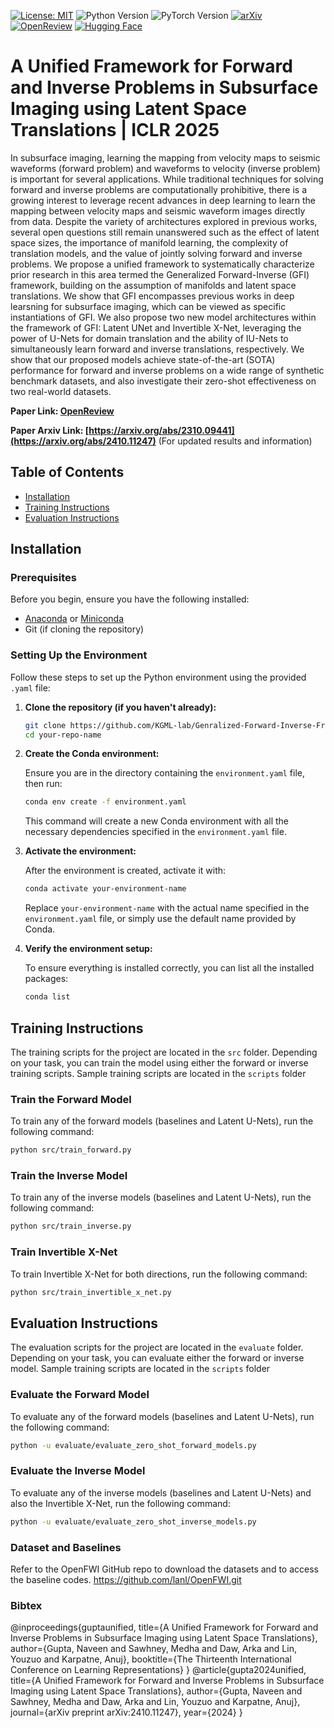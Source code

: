 [![License: MIT](https://img.shields.io/badge/License-MIT-yellow.svg)](https://opensource.org/licenses/MIT) 
![Python Version](https://img.shields.io/badge/python-3.8-blue) 
![PyTorch Version](https://img.shields.io/badge/pytorch-2.0.1-blue)  [![arXiv](https://img.shields.io/badge/arXiv-1234.56789-b31b1b.svg)](https://arxiv.org/abs/2410.11247)
[![OpenReview](https://img.shields.io/badge/OpenReview-ICLR--2025-green)](https://openreview.net/forum?id=yIlyHJdYV3&referrer=%5BAuthor%20Console%5D(%2Fgroup%3Fid%3DICLR.cc%2F2025%2FConference%2FAuthors%23your-submissions)) 
[![Hugging Face](https://img.shields.io/badge/Hugging--Face-Model-yellow?logo=huggingface&logoColor=yellow)](https://huggingface.co/papers/2410.11247)

# A Unified Framework for Forward and Inverse Problems in Subsurface Imaging using Latent Space Translations | ICLR 2025


In subsurface imaging, learning the mapping from velocity maps to seismic waveforms (forward problem) and waveforms to velocity (inverse problem) is important for several
applications. While traditional techniques for solving forward and inverse problems are computationally prohibitive, there is a growing interest to leverage recent advances in deep learning to learn the mapping between velocity maps and seismic waveform images directly from data. Despite the variety of architectures explored in previous works, several open questions still remain unanswered such as the effect of latent space sizes, the importance of manifold learning, the complexity of translation models, and the value of jointly solving forward and inverse problems. We propose a unified framework to systematically characterize prior research in this area termed the Generalized Forward-Inverse (GFI) framework, building on the assumption of manifolds and latent space translations. We show that GFI encompasses previous works in deep learsning for subsurface imaging, which can be viewed as specific instantiations of GFI. We also propose two new model architectures within the framework of GFI: Latent UNet and Invertible X-Net, leveraging the power of U-Nets for domain translation and the ability of IU-Nets to simultaneously learn forward and inverse translations, respectively. We show that our proposed models achieve state-of-the-art (SOTA) performance for forward and inverse problems on a wide range of synthetic benchmark datasets, and also investigate their zero-shot effectiveness on two real-world datasets.


**Paper Link: [OpenReview](https://openreview.net/forum?id=yIlyHJdYV3)** 

**Paper Arxiv Link: [https://arxiv.org/abs/2310.09441](https://arxiv.org/abs/2410.11247)** (For updated results and information)

## Table of Contents

- [Installation](#installation)
- [Training Instructions](#training-instructions)
- [Evaluation Instructions](#evaluation-instructions)

## Installation

### Prerequisites

Before you begin, ensure you have the following installed:

- [Anaconda](https://www.anaconda.com/products/distribution) or [Miniconda](https://docs.conda.io/en/latest/miniconda.html)
- Git (if cloning the repository)

### Setting Up the Environment

Follow these steps to set up the Python environment using the provided `.yaml` file:

1. **Clone the repository (if you haven't already):**

    ```bash
    git clone https://github.com/KGML-lab/Genralized-Forward-Inverse-Framework-for-DL4SI.git
    cd your-repo-name
    ```

2. **Create the Conda environment:**

    Ensure you are in the directory containing the `environment.yaml` file, then run:

    ```bash
    conda env create -f environment.yaml
    ```

    This command will create a new Conda environment with all the necessary dependencies specified in the `environment.yaml` file.

3. **Activate the environment:**

    After the environment is created, activate it with:

    ```bash
    conda activate your-environment-name
    ```

    Replace `your-environment-name` with the actual name specified in the `environment.yaml` file, or simply use the default name provided by Conda.

4. **Verify the environment setup:**

    To ensure everything is installed correctly, you can list all the installed packages:

    ```bash
    conda list
    ```

## Training Instructions
The training scripts for the project are located in the `src` folder. Depending on your task, you can train the model using either the forward or inverse training scripts. Sample training scripts are located in the `scripts` folder

### Train the Forward Model

To train any of the forward models (baselines and Latent U-Nets), run the following command:

```bash
python src/train_forward.py
```

### Train the Inverse Model

To train any of the inverse models (baselines and Latent U-Nets), run the following command:

```bash
python src/train_inverse.py
```
### Train Invertible X-Net

To train Invertible X-Net for both directions, run the following command:

```bash
python src/train_invertible_x_net.py
```

## Evaluation Instructions

The evaluation scripts for the project are located in the `evaluate` folder. Depending on your task, you can evaluate either the forward or inverse model. Sample training scripts are located in the `scripts` folder

### Evaluate the Forward Model

To evaluate any of the forward models (baselines and Latent U-Nets), run the following command:

```bash
python -u evaluate/evaluate_zero_shot_forward_models.py
```
### Evaluate the Inverse Model

To evaluate any of the inverse models (baselines and Latent U-Nets) and also the Invertible X-Net, run the following command:

```bash
python -u evaluate/evaluate_zero_shot_inverse_models.py
```

### Dataset and Baselines

Refer to the OpenFWI GitHub repo to download the datasets and to access the baseline codes. https://github.com/lanl/OpenFWI.git


### Bibtex
@inproceedings{guptaunified,
  title={A Unified Framework for Forward and Inverse Problems in Subsurface Imaging using Latent Space Translations},
  author={Gupta, Naveen and Sawhney, Medha and Daw, Arka and Lin, Youzuo and Karpatne, Anuj},
  booktitle={The Thirteenth International Conference on Learning Representations}
}
@article{gupta2024unified,
  title={A Unified Framework for Forward and Inverse Problems in Subsurface Imaging using Latent Space Translations},
  author={Gupta, Naveen and Sawhney, Medha and Daw, Arka and Lin, Youzuo and Karpatne, Anuj},
  journal={arXiv preprint arXiv:2410.11247},
  year={2024}
}
